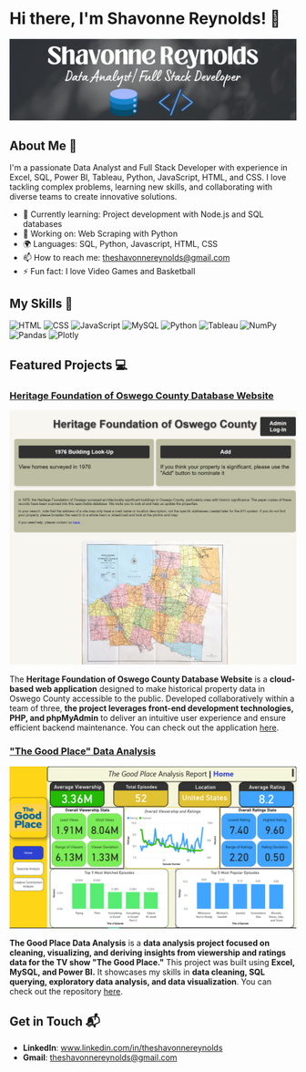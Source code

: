 # Hi there, I'm Shavonne Reynolds! 👋

![Banner Image](https://github.com/ShavonneReynolds/ShavonneReynolds/blob/main/Github%20Banner.jpg)

## About Me 🚀

I'm a passionate Data Analyst and Full Stack Developer with experience in Excel, SQL, Power BI, Tableau, Python, JavaScript, HTML, and CSS. I love tackling complex problems, learning new skills, and collaborating with diverse teams to create innovative solutions.

- 🌱 Currently learning: Project development with Node.js and SQL databases
- 🔭 Working on: Web Scraping with Python
- 🌍 Languages: SQL, Python, Javascript, HTML, CSS
- 📫 How to reach me: theshavonnereynolds@gmail.com
- ⚡ Fun fact: I love Video Games and Basketball

## My Skills 🧠

![HTML](https://img.shields.io/badge/HTML5-E34F26?style=for-the-badge&logo=html5&logoColor=white)
![CSS](https://img.shields.io/badge/CSS3-1572B6?style=for-the-badge&logo=css3&logoColor=white)
![JavaScript](https://img.shields.io/badge/JavaScript-323330?style=for-the-badge&logo=javascript&logoColor=F7DF1E)
![MySQL](https://img.shields.io/badge/MySQL-005C84?style=for-the-badge&logo=mysql&logoColor=white)
![Python](https://img.shields.io/badge/Python-FFD43B?style=for-the-badge&logo=python&logoColor=blue)
![Tableau](https://img.shields.io/badge/Tableau-E97627?style=for-the-badge&logo=Tableau&logoColor=white)
![NumPy](https://img.shields.io/badge/Numpy-777BB4?style=for-the-badge&logo=numpy&logoColor=white)
![Pandas](https://img.shields.io/badge/Pandas-2C2D72?style=for-the-badge&logo=pandas&logoColor=white)
![Plotly](https://img.shields.io/badge/Plotly-239120?style=for-the-badge&logo=plotly&logoColor=white)

## Featured Projects 💻

### [Heritage Foundation of Oswego County Database Website](https://hfdatabase.oswegohistoryrecords.org/)

![Heritage Foundation Site](https://github.com/ShavonneReynolds/ShavonneReynolds/blob/main/hfdb.png)

The **Heritage Foundation of Oswego County Database Website** is a **cloud-based web application** designed to make historical property data in Oswego County accessible to the public. Developed collaboratively within a team of three, **the project leverages front-end development technologies, PHP, and phpMyAdmin** to deliver an intuitive user experience and ensure efficient backend maintenance. You can check out the application [here](https://hfdatabase.oswegohistoryrecords.org/).


### ["The Good Place" Data Analysis](https://github.com/ShavonneReynolds/TheGoodPlace-DataAnalysis)
![The Good Place Report](TheGoodPlaceDashboardSS.png)

**The Good Place Data Analysis** is a **data analysis project focused on cleaning, visualizing, and deriving insights from viewership and ratings data for the TV show "The Good Place."** This project was built using **Excel, MySQL, and Power BI.** It showcases my skills in **data cleaning, SQL querying, exploratory data analysis, and data visualization**. 
You can check out the repository [here](https://github.com/ShavonneReynolds/TheGoodPlace-DataAnalysis).

## Get in Touch 📬
- **LinkedIn**: www.linkedin.com/in/theshavonnereynolds
- **Gmail**: theshavonnereynolds@gmail.com

